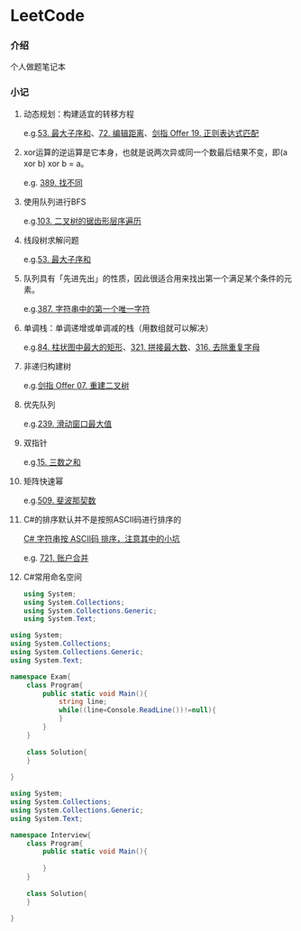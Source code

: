 # LeetCode

### 介绍
个人做题笔记本



### 小记

1. 动态规划：构建适宜的转移方程

   e.g.[53. 最大子序和](https://leetcode-cn.com/problems/maximum-subarray/)、[72. 编辑距离](https://leetcode-cn.com/problems/edit-distance/)、[剑指 Offer 19. 正则表达式匹配](https://leetcode-cn.com/problems/zheng-ze-biao-da-shi-pi-pei-lcof/)

2. xor运算的逆运算是它本身，也就是说两次异或同一个数最后结果不变，即(a xor b) xor b = a。

   e.g. [389. 找不同](https://leetcode-cn.com/problems/find-the-difference/)

3. 使用队列进行BFS

   e.g.[103. 二叉树的锯齿形层序遍历](https://leetcode-cn.com/problems/binary-tree-zigzag-level-order-traversal/)

4. 线段树求解问题

   e.g.[53. 最大子序和](https://leetcode-cn.com/problems/maximum-subarray/)

5. 队列具有「先进先出」的性质，因此很适合用来找出第一个满足某个条件的元素。

   e.g.[387. 字符串中的第一个唯一字符](https://leetcode-cn.com/problems/first-unique-character-in-a-string/)

6. 单调栈：单调递增或单调减的栈（用数组就可以解决）

   e.g.[84. 柱状图中最大的矩形](https://leetcode-cn.com/problems/largest-rectangle-in-histogram/)、[321. 拼接最大数](https://leetcode-cn.com/problems/create-maximum-number/)、[316. 去除重复字母](https://leetcode-cn.com/problems/remove-duplicate-letters/)

7. 非递归构建树

   e.g.[剑指 Offer 07. 重建二叉树](https://leetcode-cn.com/problems/zhong-jian-er-cha-shu-lcof/)

8. 优先队列

   e.g.[239. 滑动窗口最大值](https://leetcode-cn.com/problems/sliding-window-maximum/)

9. 双指针

   e.g.[15. 三数之和](https://leetcode-cn.com/problems/3sum/)

10. 矩阵快速幂

    e.g.[509. 斐波那契数](https://leetcode-cn.com/problems/fibonacci-number/)

11. C#的排序默认并不是按照ASCII码进行排序的

    [C# 字符串按 ASCII码 排序，注意其中的小坑](https://www.cnblogs.com/similar/p/6739293.html)

    e.g. [721. 账户合并](https://leetcode-cn.com/problems/accounts-merge/)

12. C#常用命名空间

    ```csharp
    using System;
    using System.Collections;
    using System.Collections.Generic;
    using System.Text;
    ```

    

```csharp
using System;
using System.Collections;
using System.Collections.Generic;
using System.Text;

namespace Exam{
    class Program{
        public static void Main(){
            string line;
            while((line=Console.ReadLine())!=null){
            }
        }
    }
    
    class Solution{
    }
    
}
```



```csharp
using System;
using System.Collections;
using System.Collections.Generic;
using System.Text;

namespace Interview{
    class Program{
        public static void Main(){
            
        }
    }
    
    class Solution{
    }
    
}
```

